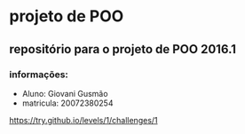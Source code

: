 # projeto de POO

## repositório para o projeto de POO 2016.1

### informações:
* Aluno: Giovani Gusmão
* matricula: 20072380254




https://try.github.io/levels/1/challenges/1
